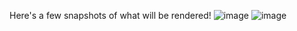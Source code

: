 Here's a few snapshots of what will be rendered!
![image](https://user-images.githubusercontent.com/55499929/193618541-8c33dcf6-1ed3-42c4-b5c6-5223032fce69.png)
![image](https://user-images.githubusercontent.com/55499929/193618623-6641213c-dc32-492e-9df7-877c30549048.png)
